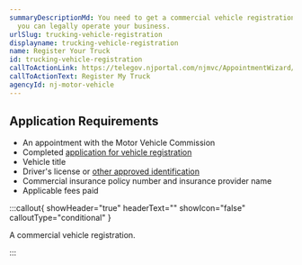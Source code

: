 ```yaml
---
summaryDescriptionMd: You need to get a commercial vehicle registration before
  you can legally operate your business.
urlSlug: trucking-vehicle-registration
displayname: trucking-vehicle-registration
name: Register Your Truck
id: trucking-vehicle-registration
callToActionLink: https://telegov.njportal.com/njmvc/AppointmentWizard/8
callToActionText: Register My Truck
agencyId: nj-motor-vehicle
---
```


## Application Requirements

- An appointment with the Motor Vehicle Commission
- Completed [application for vehicle registration](https://www.nj.gov/mvc/pdf/vehicles/BA-49.pdf)
- Vehicle title
- Driver's license or [other approved identification](https://www.nj.gov/mvc/pdf/license/Standard_License_Sheet_Engl.pdf)
- Commercial insurance policy number and insurance provider name
- Applicable fees paid

:::callout{ showHeader="true" headerText="" showIcon="false" calloutType="conditional" }

A commercial vehicle registration.

:::
